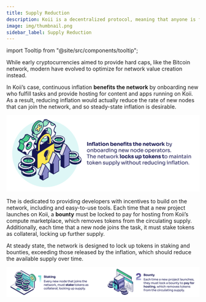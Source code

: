 ```yaml
---
title: Supply Reduction
description: Koii is a decentralized protocol, meaning that anyone is free to fork the code and build their own version for a specific purpose.
image: img/thumbnail.png
sidebar_label: Supply Reduction
---
```


import Tooltip from "@site/src/components/tooltip";

While early cryptocurrencies aimed to provide hard caps, like the Bitcoin network, modern <Tooltip text="Utility Networks"/> have evolved to optimize for network value creation instead.

In Koii’s case, continuous inflation **benefits the network** by onboarding new <Tooltip text="Node Operators"/> who fulfill tasks and provide hosting for content and apps running on Koii. As a result, reducing inflation would actually reduce the rate of new nodes that can join the network, and so steady-state inflation is desirable.&#x20;

![banner](img/Supply%20Reduction%402x.svg)

The <Tooltip text="Koii Foundation"/> is dedicated to providing developers with incentives to build on the network, including <Tooltip text="Grants"/> and easy-to-use tools. Each time that a new project launches on Koii, a **bounty** must be locked to pay for hosting from Koii’s compute marketplace, which removes tokens from the circulating supply. Additionally, each time that a new node joins the task, it must stake tokens as collateral, locking up further supply.&#x20;

At steady state, the network is designed to lock up tokens in staking and bounties, exceeding those released by the inflation, which should reduce the available supply over time.

![Supply Reduction](./img/Supply%20Reduction%202%402x.svg)
